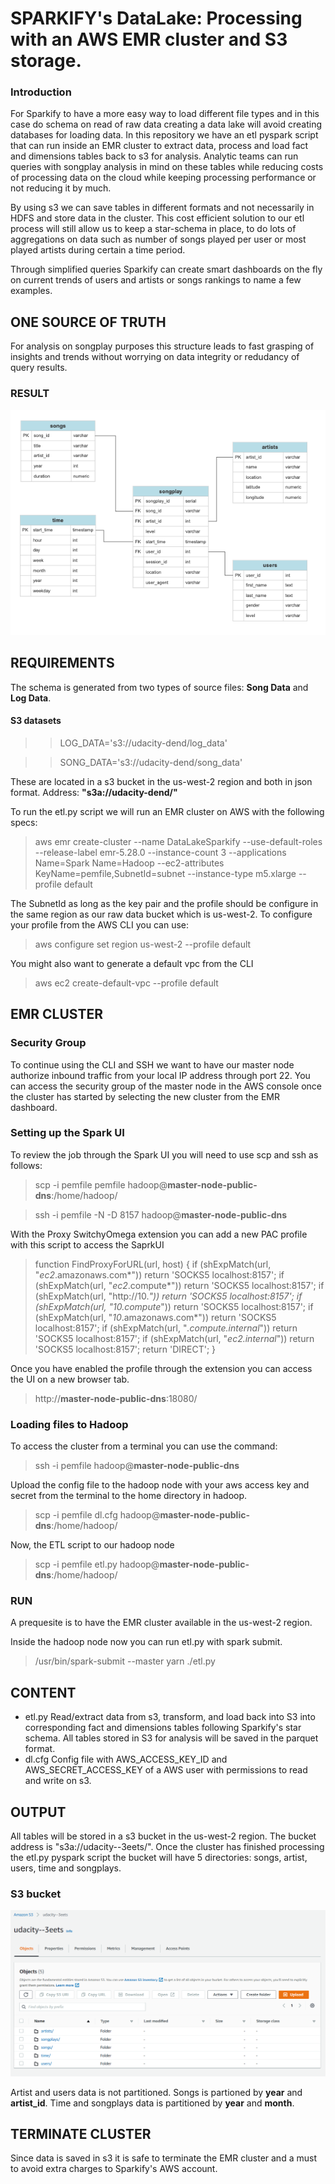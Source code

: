# SPARKIFY's DataLake: Processing with an AWS EMR cluster and S3 storage.

### Introduction

For Sparkify to have a more easy way to load different file types and in this case do schema on read of raw data creating a data lake will avoid creating databases for loading data. In this repository we have an etl pyspark script that can run inside an EMR cluster to extract data, process and load fact and dimensions tables back to s3 for analysis. Analytic teams can run queries with songplay analysis in mind on these tables while reducing costs of processing data on the cloud while keeping processing performance or not reducing it by much. 

By using s3 we can save tables in different formats and not necessarily in HDFS and store data in the cluster. This cost efficient solution to our etl process will still allow us to keep a star-schema in place, to do lots of aggregations on data such as number of songs played per user or most played artists during certain a time period. 

Through simplified queries Sparkify can create smart dashboards on the fly on current trends of users and artists or songs rankings to name a few examples.


## ONE SOURCE OF TRUTH

For analysis on songplay purposes this structure leads to fast grasping of insights and trends without worrying on data integrity or redudancy of query results. 


### RESULT

![alt_text](erd.png "Sparkify Star Schema in S3")


## REQUIREMENTS

The schema is generated from two types of source files: **Song Data** and **Log Data**. 

#### S3 datasets 

>> LOG_DATA='s3://udacity-dend/log_data'

>> SONG_DATA='s3://udacity-dend/song_data'

These are located in a s3 bucket in the us-west-2 region and both in json format. Address: **"s3a://udacity-dend/"**

To run the etl.py script we will run an EMR cluster on AWS with the following specs:
> aws emr create-cluster --name DataLakeSparkify --use-default-roles --release-label emr-5.28.0 --instance-count 3 --applications Name=Spark Name=Hadoop --ec2-attributes KeyName=pemfile,SubnetId=subnet --instance-type m5.xlarge --profile default

The SubnetId as long as the key pair and the profile should be configure in the same region as our raw data bucket which is us-west-2.
To configure your profile from the AWS CLI you can use:
> aws configure set region us-west-2 --profile default

You might also want to generate a default vpc from the CLI
> aws ec2 create-default-vpc --profile default

## EMR CLUSTER 
### Security Group

To continue using the CLI and SSH we want to have our master node authorize inbound traffic from your local IP address through port 22.
You can access the security group of the master node in the AWS console once the cluster has started by selecting the new cluster from the EMR dashboard.

### Setting up the Spark UI

To review the job through the Spark UI you will need to use scp and ssh as follows:

> scp -i pemfile pemfile hadoop@**master-node-public-dns**:/home/hadoop/

> ssh -i pemfile -N -D 8157 hadoop@**master-node-public-dns**

With the Proxy SwitchyOmega extension you can add a new PAC profile with this script to access the SaprkUI

> function FindProxyForURL(url, host) {
 if (shExpMatch(url, "*ec2*.amazonaws.com*")) return 'SOCKS5 localhost:8157';
 if (shExpMatch(url, "*ec2*.compute*")) return 'SOCKS5 localhost:8157';
 if (shExpMatch(url, "http://10.*")) return 'SOCKS5 localhost:8157';
 if (shExpMatch(url, "*10*.compute*")) return 'SOCKS5 localhost:8157';
 if (shExpMatch(url, "*10*.amazonaws.com*")) return 'SOCKS5 localhost:8157';
 if (shExpMatch(url, "*.compute.internal*")) return 'SOCKS5 localhost:8157';
 if (shExpMatch(url, "*ec2.internal*")) return 'SOCKS5 localhost:8157';
 return 'DIRECT';
}

Once you have enabled the profile through the extension you can access the UI on a new browser tab.

> http://**master-node-public-dns**:18080/

### Loading files to Hadoop

To access the cluster from a terminal you can use the command:

> ssh -i pemfile hadoop@**master-node-public-dns**

Upload the config file to the hadoop node with your aws access key and secret from the terminal to the home directory in hadoop.
> scp -i pemfile dl.cfg hadoop@**master-node-public-dns**:/home/hadoop/

Now, the ETL script to our hadoop node
> scp -i pemfile etl.py hadoop@**master-node-public-dns**:/home/hadoop/

### RUN

A prequesite is to have the EMR cluster available in the us-west-2 region.

Inside the hadoop node now you can run etl.py with spark submit.

> /usr/bin/spark-submit --master yarn ./etl.py


## CONTENT
- etl.py
Read/extract data from s3, transform, and load back into S3 into corresponding fact and dimensions tables following Sparkify's star schema. All tables stored in S3 for analysis will be saved in the parquet format.
- dl.cfg
Config file with AWS_ACCESS_KEY_ID and AWS_SECRET_ACCESS_KEY of a AWS user with permissions to read and write on s3. 

## OUTPUT

All tables will be stored in a s3 bucket in the us-west-2 region. The bucket address is "s3a://udacity--3eets/". Once the cluster has finished processing the etl.py pyspark script the bucket will have 5 directories: songs, artist, users, time and songplays.

### S3 bucket

![alt_text](s3bucket.png "Output s3 bucket")

Artist and users data is not partitioned. 
Songs is partioned by **year** and **artist_id**. 
Time and songplays data is partitioned by **year** and **month**.

## TERMINATE CLUSTER

Since data is saved in s3 it is safe to terminate the EMR cluster and a must to avoid extra charges to Sparkify's AWS account.


